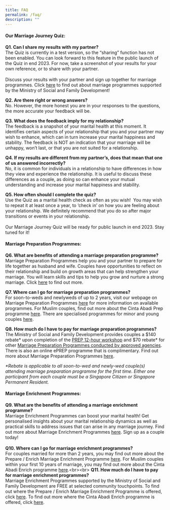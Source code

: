 ```yaml
---
title: FAQ
permalink: /faq/
description: ""
---
```

#### Our Marriage Journey Quiz:
**Q1. Can I share my results with my partner?** <br> The Quiz is currently in a test version, so the “sharing” function has not been enabled. You can look forward to this feature in the public launch of the Quiz in end 2023. For now, take a screenshot of your results for your own reference, or to share with your partner.&nbsp;<br> <br> Discuss your results with your partner and sign up together for marriage programmes. Click [here](https://familiesforlife.sg/discover-an-article/Pages/Why-You-Should-Attend-a-Marriage-Preparation-Course.aspx) to find out about marriage programmes supported by the Ministry of Social and Family Development!

**Q2. Are there right or wrong answers?**&nbsp;<br> No. However, the more honest you are in your responses to the questions, the more accurate your feedback will be.

**Q3. What does the feedback imply for my relationship?**  <br> The feedback is a snapshot of your marital health at this moment. It identifies certain aspects of your relationship that you and your partner may wish to enhance, which can in turn increase your marital happiness and stability. The feedback is NOT an indication that your marriage will be unhappy, won’t last, or that you are not suited for a relationship.

**Q4. If my results are different from my partner’s, does that mean that one of us answered incorrectly?**&nbsp;  <br>No, it is common for individuals in a relationship to have differences in how they view and experience the relationship. It is useful to discuss these differences as a couple, as doing so can enhance your mutual understanding and increase your marital happiness and stability.

**Q5. How often should I complete the quiz?**<br>Use the Quiz as a marital health check as often as you wish!&nbsp; You may wish to repeat it at least once a year, to ‘check in’ on how you are feeling about your relationship. We definitely recommend that you do so after major transitions or events in your relationship.&nbsp;<br><br> Our Marriage Journey Quiz will be ready for public launch in end 2023. Stay tuned for it!

#### Marriage Preparation Programmes:

**Q6. What are benefits of attending a marriage preparation programme?**&nbsp;<br> Marriage Preparation Programmes help you and your partner to prepare for life together as husband and wife. Couples have opportunities to reflect on their relationship and build on growth areas that can help strengthen your marriage. You will learn skills and tips to help you grow and nurture a strong marriage. Click [here](https://familiesforlife.sg/discover-an-article/Pages/Why-You-Should-Attend-a-Marriage-Preparation-Course.aspx "https://familiesforlife.sg/discover-an-article/pages/why-you-should-attend-a-marriage-preparation-course.aspx") to find out more.

**Q7. Where can I go for marriage preparation programmes?**&nbsp;<br>For soon-to-weds and newlyweds of up to 2 years, visit our webpage on Marriage Preparation Programmes [here](https://familiesforlife.sg/discover-an-article/Pages/Why-You-Should-Attend-a-Marriage-Preparation-Course.aspx "https://familiesforlife.sg/discover-an-article/pages/why-you-should-attend-a-marriage-preparation-course.aspx") for more information on available programmes. For Muslim couples, find out more about the Cinta Abadi Prep programme [here](https://www.cintaabadi.sg/cinta-abadi-marriage-preparation-programme "https://www.cintaabadi.sg/cinta-abadi-marriage-preparation-programme"). There are specialised programmes for minor and young couples [here](https://www.msf.gov.sg/what-we-do/famatfsc/marriage-support "https://www.msf.gov.sg/what-we-do/famatfsc/marriage-support").

**Q8. How much do I have to pay for marriage preparation programmes?**<br>The Ministry of Social and Family Development provides couples a $140 rebate\* upon completion of the [PREP 12-hour workshop](https://familiesforlife.sg/discover-an-article/Pages/Why-You-Should-Attend-a-Marriage-Preparation-Course.aspx#PREP "https://familiesforlife.sg/discover-an-article/pages/why-you-should-attend-a-marriage-preparation-course.aspx#prep") and $70 rebate\* for other [Marriage Preparation Programmes conducted by approved agencies](https://familiesforlife.sg/discover-an-article/Pages/Why-You-Should-Attend-a-Marriage-Preparation-Course.aspx#MPP "https://familiesforlife.sg/discover-an-article/pages/why-you-should-attend-a-marriage-preparation-course.aspx#mpp"). There is also an online ePREP programme that is complimentary. Find out more about Marriage Preparation Programmes [here](https://familiesforlife.sg/discover-an-article/Pages/Why-You-Should-Attend-a-Marriage-Preparation-Course.aspx "https://familiesforlife.sg/discover-an-article/pages/why-you-should-attend-a-marriage-preparation-course.aspx").&nbsp;

_\*Rebate is applicable to all soon-to-wed and newly-wed couple(s) attending marriage preparation programme for the first time. Either one participant from each couple must be a Singapore Citizen or Singapore Permanent Resident._

#### Marriage Enrichment Programmes:
**Q9. What are the benefits of attending a marriage enrichment programme?** <br> Marriage Enrichment Programmes can boost your marital health! Get personalised insights about your marital relationship dynamics as well as practical skills to address issues that can arise in any marriage journey. Find out more about Marriage Enrichment Programmes [here](https://familiesforlife.sg/discover-an-article/Pages/Why-You-Should-Attend-a-Marriage-Preparation-Course.aspx#PEMEP "https://familiesforlife.sg/discover-an-article/pages/why-you-should-attend-a-marriage-preparation-course.aspx#pemep"). Sign up as a couple today!
<br><br>**Q10. Where can I go for marriage enrichment programmes?**&nbsp; <br>For couples married for more than 2 years, you may find out more about the Prepare / Enrich Marriage Enrichment Programme [here](https://familiesforlife.sg/discover-an-article/Pages/Why-You-Should-Attend-a-Marriage-Preparation-Course.aspx#PEMEP "https://familiesforlife.sg/discover-an-article/pages/why-you-should-attend-a-marriage-preparation-course.aspx#pemep"). For Muslim couples within your first 10 years of marriage, you may find out more about the Cinta Abadi Enrich programme [here](https://www.cintaabadi.sg/cinta-abadi-marriage-enrichment-programme "https://www.cintaabadi.sg/cinta-abadi-marriage-enrichment-programme").<br><br> **Q11. How much do I have to pay for marriage enrichment programmes?** <br> Marriage Enrichment Programmes supported by the Ministry of Social and Family Development are FREE at selected community touchpoints. To find out where the Prepare / Enrich Marriage Enrichment Programme is offered, click [here](https://familiesforlife.sg/discover-an-article/Pages/Why-You-Should-Attend-a-Marriage-Preparation-Course.aspx#PEMEP "https://familiesforlife.sg/discover-an-article/pages/why-you-should-attend-a-marriage-preparation-course.aspx#pemep"). To find out more where the Cinta Abadi Enrich programme is offered, click [here](https://www.cintaabadi.sg/cinta-abadi-marriage-enrichment-programme "https://www.cintaabadi.sg/cinta-abadi-marriage-enrichment-programme").